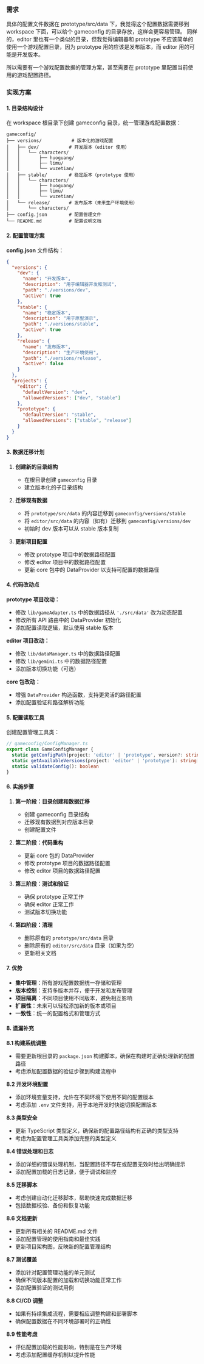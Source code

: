 ### 需求

具体的配置文件数据在 prototype/src/data 下，我觉得这个配置数据需要移到 workspace 下面，可以给个 gameconfig 的目录存放，这样会更容易管理。
同样的，editor 里也有一个类似的目录，但我觉得编辑器和 prototype 不应该简单的使用一个游戏配置目录，因为 prototype 用的应该是发布版本，而 editor 用的可能是开发版本。

所以需要有一个游戏配置数据的管理方案，甚至需要在 prototype 里配置当前使用的游戏配置路径。

### 实现方案

#### 1. 目录结构设计

在 workspace 根目录下创建 gameconfig 目录，统一管理游戏配置数据：

```
gameconfig/
├── versions/           # 版本化的游戏配置
│   ├── dev/           # 开发版本（editor 使用）
│   │   └── characters/
│   │       ├── huoguang/
│   │       ├── limu/
│   │       └── wuzetian/
│   ├── stable/        # 稳定版本（prototype 使用）
│   │   └── characters/
│   │       ├── huoguang/
│   │       ├── limu/
│   │       └── wuzetian/
│   └── release/       # 发布版本（未来生产环境使用）
│       └── characters/
├── config.json        # 配置管理文件
└── README.md          # 配置说明文档
```

#### 2. 配置管理方案

**config.json** 文件结构：
```json
{
  "versions": {
    "dev": {
      "name": "开发版本",
      "description": "用于编辑器开发和测试",
      "path": "./versions/dev",
      "active": true
    },
    "stable": {
      "name": "稳定版本", 
      "description": "用于原型演示",
      "path": "./versions/stable",
      "active": true
    },
    "release": {
      "name": "发布版本",
      "description": "生产环境使用",
      "path": "./versions/release", 
      "active": false
    }
  },
  "projects": {
    "editor": {
      "defaultVersion": "dev",
      "allowedVersions": ["dev", "stable"]
    },
    "prototype": {
      "defaultVersion": "stable",
      "allowedVersions": ["stable", "release"]
    }
  }
}
```

#### 3. 数据迁移计划

1. **创建新的目录结构**
   - 在根目录创建 `gameconfig` 目录
   - 建立版本化的子目录结构

2. **迁移现有数据**
   - 将 `prototype/src/data` 的内容迁移到 `gameconfig/versions/stable`
   - 将 `editor/src/data` 的内容（如有）迁移到 `gameconfig/versions/dev`
   - 初始时 dev 版本可以从 stable 版本复制

3. **更新项目配置**
   - 修改 prototype 项目中的数据路径配置
   - 修改 editor 项目中的数据路径配置
   - 更新 core 包中的 DataProvider 以支持可配置的数据路径

#### 4. 代码改动点

**prototype 项目改动：**
- 修改 `lib/gameAdapter.ts` 中的数据路径从 `'./src/data'` 改为动态配置
- 修改所有 API 路由中的 DataProvider 初始化
- 添加配置读取逻辑，默认使用 stable 版本

**editor 项目改动：**
- 修改 `lib/dataManager.ts` 中的数据路径配置
- 修改 `lib/gemini.ts` 中的数据路径配置
- 添加版本切换功能（可选）

**core 包改动：**
- 增强 `DataProvider` 构造函数，支持更灵活的路径配置
- 添加配置验证和路径解析功能

#### 5. 配置读取工具

创建配置管理工具类：
```typescript
// gameconfig/ConfigManager.ts
export class GameConfigManager {
  static getConfigPath(project: 'editor' | 'prototype', version?: string): string
  static getAvailableVersions(project: 'editor' | 'prototype'): string[]
  static validateConfig(): boolean
}
```

#### 6. 实施步骤

1. **第一阶段：目录创建和数据迁移**
   - 创建 gameconfig 目录结构
   - 迁移现有数据到对应版本目录
   - 创建配置文件

2. **第二阶段：代码重构**
   - 更新 core 包的 DataProvider
   - 修改 prototype 项目的数据路径配置
   - 修改 editor 项目的数据路径配置

3. **第三阶段：测试和验证**
   - 确保 prototype 正常工作
   - 确保 editor 正常工作
   - 测试版本切换功能

4. **第四阶段：清理**
   - 删除原有的 `prototype/src/data` 目录
   - 删除原有的 `editor/src/data` 目录（如果为空）
   - 更新相关文档

#### 7. 优势

- **集中管理**：所有游戏配置数据统一存储和管理
- **版本控制**：支持多版本并存，便于开发和发布管理
- **项目隔离**：不同项目使用不同版本，避免相互影响
- **扩展性**：未来可以轻松添加新的版本或项目
- **一致性**：统一的配置格式和管理方式

#### 8. 遗漏补充

**8.1 构建系统调整**
- 需要更新根目录的 `package.json` 构建脚本，确保在构建时正确处理新的配置路径
- 考虑添加配置数据的验证步骤到构建流程中

**8.2 开发环境配置**
- 添加环境变量支持，允许在不同环境下使用不同的配置版本
- 考虑添加 `.env` 文件支持，用于本地开发时快速切换配置版本

**8.3 类型安全**
- 更新 TypeScript 类型定义，确保新的配置路径结构有正确的类型支持
- 考虑为配置管理工具类添加完整的类型定义

**8.4 错误处理和日志**
- 添加详细的错误处理机制，当配置路径不存在或配置无效时给出明确提示
- 添加配置加载的日志记录，便于调试和监控

**8.5 迁移脚本**
- 考虑创建自动化迁移脚本，帮助快速完成数据迁移
- 包括数据校验、备份和恢复功能

**8.6 文档更新**
- 更新所有相关的 README.md 文件
- 添加配置管理的使用指南和最佳实践
- 更新项目架构图，反映新的配置管理结构

**8.7 测试覆盖**
- 添加针对配置管理功能的单元测试
- 确保不同版本配置的加载和切换功能正常工作
- 添加配置验证的测试用例

**8.8 CI/CD 调整**
- 如果有持续集成流程，需要相应调整构建和部署脚本
- 确保配置数据在不同环境部署时的正确性

**8.9 性能考虑**
- 评估配置加载的性能影响，特别是在生产环境
- 考虑添加配置缓存机制以提升性能